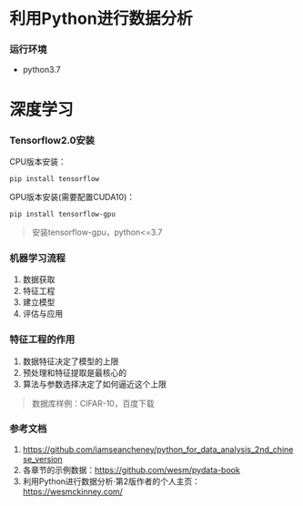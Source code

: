 # 利用Python进行数据分析

### 运行环境
- python3.7


# 深度学习

### Tensorflow2.0安装
CPU版本安装：
```
pip install tensorflow
```

GPU版本安装(需要配置CUDA10)：
```
pip install tensorflow-gpu

```
> 安装tensorflow-gpu，python<=3.7

### 机器学习流程
1. 数据获取
2. 特征工程
3. 建立模型
4. 评估与应用

### 特征工程的作用
1. 数据特征决定了模型的上限
2. 预处理和特征提取是最核心的
3. 算法与参数选择决定了如何逼近这个上限

> 数据库样例：CIFAR-10，百度下载

### 参考文档
1. https://github.com/iamseancheney/python_for_data_analysis_2nd_chinese_version
2. 各章节的示例数据：https://github.com/wesm/pydata-book
3. 利用Python进行数据分析·第2版作者的个人主页：https://wesmckinney.com/

